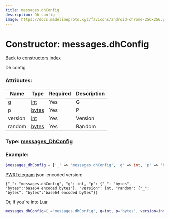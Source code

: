 ```yaml
---
title: messages.dhConfig
description: Dh config
image: https://docs.madelineproto.xyz/favicons/android-chrome-256x256.png
---
```

# Constructor: messages.dhConfig  
[Back to constructors index](index.md)



Dh config

### Attributes:

| Name     |    Type       | Required | Description |
|----------|---------------|----------|-------------|
|g|[int](../types/int.md) | Yes|G|
|p|[bytes](../types/bytes.md) | Yes|P|
|version|[int](../types/int.md) | Yes|Version|
|random|[bytes](../types/bytes.md) | Yes|Random|



### Type: [messages\_DhConfig](../types/messages_DhConfig.md)


### Example:

```php
$messages_dhConfig = ['_' => 'messages.dhConfig', 'g' => int, 'p' => 'bytes', 'version' => int, 'random' => 'bytes'];
```  

[PWRTelegram](https://pwrtelegram.xyz) json-encoded version:

```
{"_": "messages.dhConfig", "g": int, "p": {"_": "bytes", "bytes":"base64 encoded bytes"}, "version": int, "random": {"_": "bytes", "bytes":"base64 encoded bytes"}}
```


Or, if you're into Lua:

```lua
messages_dhConfig={_='messages.dhConfig', g=int, p='bytes', version=int, random='bytes'}

```


